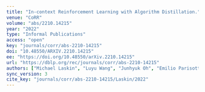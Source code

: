 ```yaml
---
title: "In-context Reinforcement Learning with Algorithm Distillation."
venue: "CoRR"
volume: "abs/2210.14215"
year: "2022"
type: "Informal Publications"
access: "open"
key: "journals/corr/abs-2210-14215"
doi: "10.48550/ARXIV.2210.14215"
ee: "https://doi.org/10.48550/arXiv.2210.14215"
url: "https://dblp.org/rec/journals/corr/abs-2210-14215"
authors: ["Michael Laskin", "Luyu Wang", "Junhyuk Oh", "Emilio Parisotto", "Stephen Spencer", "Richie Steigerwald", "DJ Strouse", "Steven Hansen", "Angelos Filos", "Ethan A. Brooks", "Maxime Gazeau", "Himanshu Sahni", "Satinder Singh", "Volodymyr Mnih"]
sync_version: 3
cite_key: "journals/corr/abs-2210-14215/Laskin/2022"
---
```

